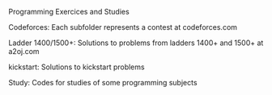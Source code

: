 Programming Exercices and Studies

Codeforces:
	Each subfolder represents a contest at codeforces.com

Ladder 1400/1500+:
	Solutions to problems from ladders 1400+ and 1500+ at a2oj.com
	
kickstart:
	Solutions to kickstart problems

Study:
	Codes for studies of some programming subjects




